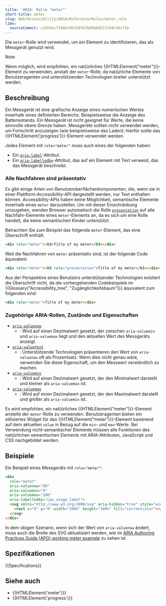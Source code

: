 ```yaml
---
title: 'ARIA: Rolle "meter"'
short-title: meter
slug: Web/Accessibility/ARIA/Reference/Roles/meter_role
l10n:
  sourceCommit: c1564acf160ef4b320fb7b89ab65211b9c50cf1b
---
```


Die `meter`-Rolle wird verwendet, um ein Element zu identifizieren, das als Messgerät genutzt wird.

> [!NOTE]
> Wenn möglich, wird empfohlen, ein nat\(ürliches {{HTMLElement("meter")}}-Element zu verwenden, anstatt der `meter`-Rolle, da nat\(ürliche Elemente von Benutzeragenten und unterstützenden Technologien breiter unterstützt werden.

## Beschreibung

Ein Messgerät ist eine grafische Anzeige eines numerischen Wertes innerhalb eines definierten Bereichs. Beispielsweise die Anzeige des Batteriestands. Ein Messgerät ist nicht geeignet für Werte, die keine sinnvolle obere Grenze haben. Messgeräte sollten nicht verwendet werden, um Fortschritt anzuzeigen (wie beispielsweise das Laden); hierfür sollte das {{HTMLElement('progress')}}-Element verwendet werden.

Jedes Element mit `role="meter"` muss auch eines der folgenden haben:

- Ein [`aria-label`](/de/docs/Web/Accessibility/ARIA/Reference/Attributes/aria-label)-Attribut.
- Ein [`aria-labelledby`](/de/docs/Web/Accessibility/ARIA/Reference/Attributes/aria-labelledby)-Attribut, das auf ein Element mit Text verweist, das das Messgerät beschreibt.

### Alle Nachfahren sind präsentativ

Es gibt einige Arten von Benutzeroberflächenkomponenten, die, wenn sie in einer Plattform-Accessibility-API dargestellt werden, nur Text enthalten können. Accessibility-APIs haben keine Möglichkeit, semantische Elemente innerhalb eines `meter` darzustellen. Um mit dieser Einschränkung umzugehen, wenden Browser automatisch die Rolle [`presentation`](/de/docs/Web/Accessibility/ARIA/Reference/Roles/presentation_role) auf alle Nachfahr-Elemente eines `meter`-Elements an, da es sich um eine Rolle handelt, die keine semantischen Kinder unterstützt.

Betrachten Sie zum Beispiel das folgende `meter`-Element, das eine Überschrift enthält.

```html
<div role="meter"><h3>Title of my meter</h3></div>
```

Weil die Nachfahren von `meter` präsentativ sind, ist der folgende Code äquivalent:

```html
<div role="meter"><h3 role="presentation">Title of my meter</h3></div>
```

Aus der Perspektive eines Benutzers unterstützender Technologien existiert die Überschrift nicht, da die vorhergehenden Codebeispiele im {{Glossary("Accessibility_tree", "Zugänglichkeitsbaum")}} äquivalent zum folgenden sind:

```html
<div role="meter">Title of my meter</div>
```

### Zugehörige ARIA-Rollen, Zustände und Eigenschaften

- [`aria-valuenow`](/de/docs/Web/Accessibility/ARIA/Reference/Attributes/aria-valuenow)
  - : Wird auf einen Dezimalwert gesetzt, der zwischen `aria-valuemin` und `aria-valuemax` liegt und den aktuellen Wert des Messgeräts anzeigt.
- [`aria-valuetext`](/de/docs/Web/Accessibility/ARIA/Reference/Attributes/aria-valuetext)
  - : Unterstützende Technologien präsentieren den Wert von `aria-valuenow` oft als Prozentsatz. Wenn dies nicht genau wäre, verwenden Sie diese Eigenschaft, um den Messwert verständlich zu machen.
- [`aria-valuemin`](/de/docs/Web/Accessibility/ARIA/Reference/Attributes/aria-valuemin)
  - : Wird auf einen Dezimalwert gesetzt, der den Minimalwert darstellt und kleiner als `aria-valuemax` ist.
- [`aria-valuemax`](/de/docs/Web/Accessibility/ARIA/Reference/Attributes/aria-valuemax)
  - : Wird auf einen Dezimalwert gesetzt, der den Maximalwert darstellt und größer als `aria-valuemin` ist.

Es wird empfohlen, ein nat\(ürliches {{HTMLElement("meter")}}-Element anstelle der `meter`-Rolle zu verwenden. Benutzeragenten bieten ein stilisiertes Widget für das {{HTMLElement("meter")}}-Element basierend auf dem aktuellen `value` in Bezug auf die `min`- und `max`-Werte. Bei Verwendung nicht-semantischer Elemente müssen alle Funktionen des nat\(ürlichen semantischen Elements mit ARIA-Attributen, JavaScript und CSS nachgebildet werden.

## Beispiele

Ein Beispiel eines Messgeräts mit `role="meter"`:

```html
<div
  role="meter"
  aria-valuenow="90"
  aria-valuemin="0"
  aria-valuemax="100"
  aria-labelledby="cpu_usage_label">
  <svg xmlns="http://www.w3.org/2000/svg" aria-hidden="true" style="width: 90%">
    <rect x="0" y="0" width="100%" height="100%" fill="currentcolor"></rect>
  </svg>
</div>
```

In dem obigen Szenario, wenn sich der Wert von `aria-valuenow` ändert, muss auch die Breite des SVG aktualisiert werden, wie im [ARIA Authoring Practices Guide (APG) working meter example](https://www.w3.org/WAI/ARIA/apg/patterns/meter/examples/meter/) zu sehen ist.

## Spezifikationen

{{Specifications}}

## Siehe auch

- {{HTMLElement('meter')}}
- {{HTMLElement('progress')}}
